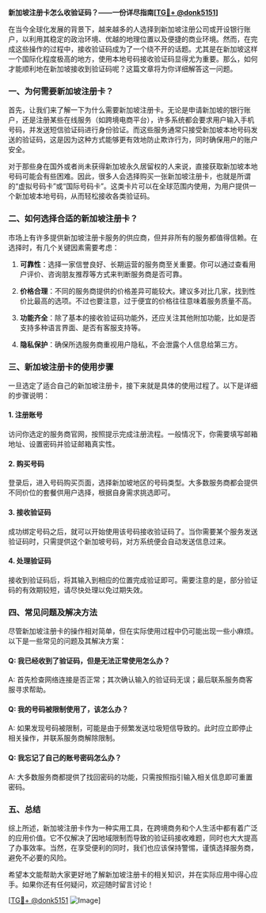 **新加坡注册卡怎么收验证码？——一份详尽指南[[TG💪+ @donk5151](https://t.me/s/donk5151)]**

在当今全球化发展的背景下，越来越多的人选择到新加坡注册公司或开设银行账户，以利用其稳定的政治环境、优越的地理位置以及便捷的商业环境。然而，在完成这些操作的过程中，接收验证码成为了一个绕不开的话题。尤其是在新加坡这样一个国际化程度极高的地方，使用本地号码接收验证码显得尤为重要。那么，如何才能顺利地在新加坡接收到验证码呢？这篇文章将为你详细解答这一问题。

### 一、为何需要新加坡注册卡？

首先，让我们来了解一下为什么需要新加坡注册卡。无论是申请新加坡的银行账户，还是注册某些在线服务（如跨境电商平台），许多系统都会要求用户输入手机号码，并发送短信验证码进行身份验证。而这些服务通常只接受新加坡本地号码发送的验证码，这是因为这种方式能够更有效地防止欺诈行为，同时确保用户的账户安全。

对于那些身在国外或者尚未获得新加坡永久居留权的人来说，直接获取新加坡本地号码可能会有些困难。因此，很多人会选择购买一张新加坡注册卡，也就是所谓的“虚拟号码卡”或“国际号码卡”。这类卡片可以在全球范围内使用，为用户提供一个新加坡本地号码，从而轻松接收各类验证码。

### 二、如何选择合适的新加坡注册卡？

市场上有许多提供新加坡注册卡服务的供应商，但并非所有的服务都值得信赖。在选择时，有几个关键因素需要考虑：

1. **可靠性**：选择一家信誉良好、长期运营的服务商至关重要。你可以通过查看用户评价、咨询朋友推荐等方式来判断服务商是否可靠。
   
2. **价格合理**：不同的服务商提供的价格差异可能较大。建议多对比几家，找到性价比最高的选项。不过也要注意，过于便宜的价格往往意味着服务质量不高。

3. **功能齐全**：除了基本的接收验证码功能外，还应关注其他附加功能，比如是否支持多种语言界面、是否有客服支持等。

4. **隐私保护**：确保所选服务商重视用户隐私，不会泄露个人信息给第三方。

### 三、新加坡注册卡的使用步骤

一旦选定了适合自己的新加坡注册卡，接下来就是具体的使用过程了。以下是详细的步骤说明：

#### 1. 注册账号
访问你选定的服务商官网，按照提示完成注册流程。一般情况下，你需要填写邮箱地址、设置密码并验证邮箱真实性。

#### 2. 购买号码
登录后，进入号码购买页面，选择新加坡地区的号码类型。大多数服务商都会提供不同价位的套餐供用户选择，根据自身需求挑选即可。

#### 3. 接收验证码
成功绑定号码之后，就可以开始使用该号码接收验证码了。当你需要某个服务发送验证码时，只需提供这个新加坡号码，对方系统便会自动发送信息过来。

#### 4. 处理验证码
接收到验证码后，将其输入到相应的位置完成验证即可。需要注意的是，部分验证码的有效期较短，请尽快处理以免过期失效。

### 四、常见问题及解决方法

尽管新加坡注册卡的操作相对简单，但在实际使用过程中仍可能出现一些小麻烦。以下是一些常见的问题及其解决方案：

#### Q: 我已经收到了验证码，但是无法正常使用怎么办？
A: 首先检查网络连接是否正常；其次确认输入的验证码无误；最后联系服务商客服寻求帮助。

#### Q: 我的号码被限制使用了，该怎么办？
A: 如果发现号码被限制，可能是由于频繁发送垃圾短信导致的。此时应立即停止相关操作，并联系服务商解除限制。

#### Q: 我忘记了自己的账号密码怎么办？
A: 大多数服务商都提供了找回密码的功能，只需按照指引输入相关信息即可重置密码。

### 五、总结

综上所述，新加坡注册卡作为一种实用工具，在跨境商务和个人生活中都有着广泛的应用价值。它不仅解决了因地域限制而导致的验证码接收难题，同时也大大提高了办事效率。当然，在享受便利的同时，我们也应该保持警惕，谨慎选择服务商，避免不必要的风险。

希望本文能帮助大家更好地了解新加坡注册卡的相关知识，并在实际应用中得心应手。如果你还有任何疑问，欢迎随时留言讨论！

[[TG💪+ @donk5151](https://t.me/s/donk5151) ![Image](https://i.postimg.cc/rwNCRYN7/Snipaste-2025-04-30-17-27-05.png)]